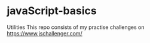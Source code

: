 # javaScript-basics
Utilities
This repo consists of my practise challenges on https://www.jschallenger.com/
